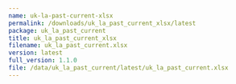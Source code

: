 ```yaml
---
name: uk-la-past-current-xlsx
permalink: /downloads/uk_la_past_current_xlsx/latest
package: uk_la_past_current
title: uk_la_past_current_xlsx
filename: uk_la_past_current.xlsx
version: latest
full_version: 1.1.0
file: /data/uk_la_past_current/latest/uk_la_past_current.xlsx
---
```


